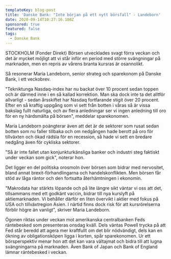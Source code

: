 ```yaml
---
templateKey: blog-post
title: 'Danske Bank: "Inte början på ett nytt börsfall" - Landeborn'
date: 2020-09-14T10:27:16.108Z
sponsored: true
featured: false
tags:
  - Danske Bank
---
```

STOCKHOLM (Fonder Direkt) Börsen utvecklades svagt förra veckan och det är mycket möjligt att vi står inför en period med större svängningar på marknaden, men en repris av vårens branta kursras är osannolikt.

Så resonerar Maria Landeborn, senior strateg och sparekonom på Danske Bank, i ett veckobrev.

"Tekniktunga Nasdaq-index har nu backat över 10 procent sedan toppen och är därmed inne i en så kallad korrektion. Man ska dock inte ta det alltför allvarligt - sedan årsskiftet har Nasdaq fortfarande stigit över 20 procent. Efter en så kraftig uppgång som vi sett från botten i våras så är vissa bakslag fullt naturliga, och av flera anledningar ser vi ingen anledning till oro för en ny härdsmälta på börsen", meddelar sparekonomen.

Maria Landeborn poängterar även att det är de sektorer som rusat sedan botten som nu faller tillbaka och om nedgången hade berott på oro för tillväxten och ökad rädsla för en recession, så hade vi sett en bredare nedgång även för cykliska sektorer.

"Så är inte fallet utan konjunkturkänsliga banker och industri steg faktiskt under veckan som gick", noterar hon.

Det ligger en del politiska orosmoln över börsen som bidrar med nervositet, bland annat brexit-förhandlingarna och handelskonflikten. Men börsen får stöd av låga räntor och den fortsatta återhämtningen i ekonomin.

"Makrodata har stärkts löpande och på lite längre sikt väntar vi oss att det, tillsammans med ett godkänt vaccin, bidrar till nya kurslyft på aktiemarknaden. Vi behåller därför en liten övervikt i aktier med fokus på USA och tillväxtregion Asien. I närtid finns dock risk för att kursrörelserna förblir högre än vanligt", skriver Maria Landeborn.

Ögonen riktas under veckan mot amerikanska centralbanken Feds räntebesked som presenteras onsdag kväll. Dels väntas Powell trycka på att Fed står beredd att agera mer kraftfullt om det blir nödvändigt, dels kan en ökning av obligationsköpen ligga i korten, spår sparekonomen. Ur ett börsperspektiv menar hon att det kan vara vältajmat och bidra till att lugna svängningarna på marknaden. Även Bank of Japan och Bank of England lämnar räntebesked i veckan.